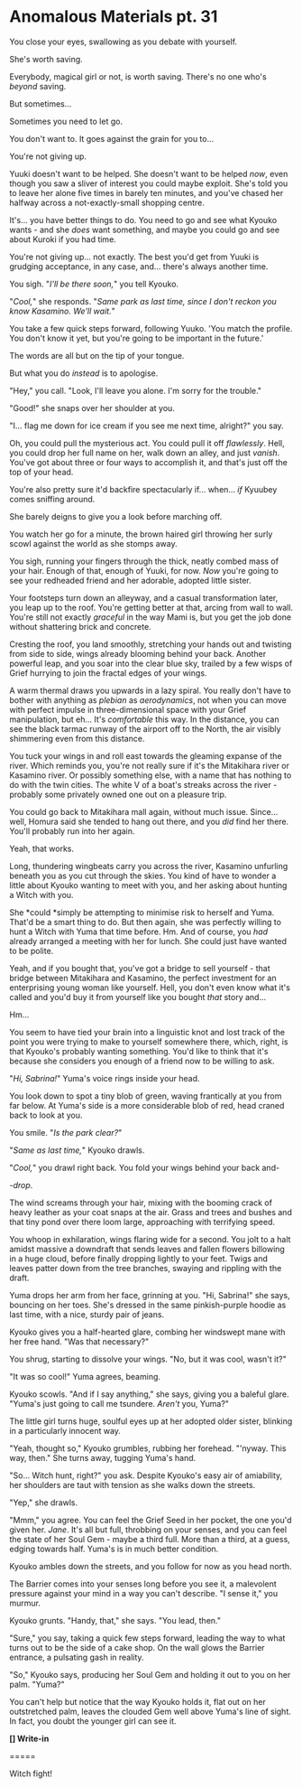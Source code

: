# Anomalous Materials pt. 31

You close your eyes, swallowing as you debate with yourself.

She's worth saving.

Everybody, magical girl or not, is worth saving. There's no one who's *beyond* saving.

But sometimes...

Sometimes you need to let go.

You don't want to. It goes against the grain for you to...

You're not giving up.

Yuuki doesn't want to be helped. She doesn't want to be helped *now*, even though you saw a sliver of interest you could maybe exploit. She's told you to leave her alone five times in barely ten minutes, and you've chased her halfway across a not-exactly-small shopping centre.

It's... you have better things to do. You need to go and see what Kyouko wants - and she *does* want something, and maybe you could go and see about Kuroki if you had time.

You're not giving up... not exactly. The best you'd get from Yuuki is grudging acceptance, in any case, and... there's always another time.

You sigh. "*I'll be there soon,*" you tell Kyouko.

"*Cool,*" she responds. "*Same park as last time, since I don't reckon you know Kasamino. We'll wait.*"

You take a few quick steps forward, following Yuuko. 'You match the profile. You don't know it yet, but you're going to be important in the future.'

The words are all but on the tip of your tongue.

But what you do *instead* is to apologise.

"Hey," you call. "Look, I'll leave you alone. I'm sorry for the trouble."

"Good!" she snaps over her shoulder at you.

"I... flag me down for ice cream if you see me next time, alright?" you say.

Oh, you could pull the mysterious act. You could pull it off *flawlessly*. Hell, you could drop her full name on her, walk down an alley, and just *vanish*. You've got about three or four ways to accomplish it, and that's just off the top of your head.

You're also pretty sure it'd backfire spectacularly if... when... *if* Kyuubey comes sniffing around.

She barely deigns to give you a look before marching off.

You watch her go for a minute, the brown haired girl throwing her surly scowl against the world as she stomps away.

You sigh, running your fingers through the thick, neatly combed mass of your hair. Enough of that, enough of Yuuki, for now. *Now* you're going to see your redheaded friend and her adorable, adopted little sister.

Your footsteps turn down an alleyway, and a casual transformation later, you leap up to the roof. You're getting better at that, arcing from wall to wall. You're still not exactly *graceful* in the way Mami is, but you get the job done without shattering brick and concrete.

Cresting the roof, you land smoothly, stretching your hands out and twisting from side to side, wings already blooming behind your back. Another powerful leap, and you soar into the clear blue sky, trailed by a few wisps of Grief hurrying to join the fractal edges of your wings.

A warm thermal draws you upwards in a lazy spiral. You really don't have to bother with anything as *plebian* as *aerodynamics*, not when you can move with perfect impulse in three-dimensional space with your Grief manipulation, but eh... It's *comfortable* this way. In the distance, you can see the black tarmac runway of the airport off to the North, the air visibly shimmering even from this distance.

You tuck your wings in and roll east towards the gleaming expanse of the river. Which reminds you, you're not really sure if it's the Mitakihara river or Kasamino river. Or possibly something else, with a name that has nothing to do with the twin cities. The white V of a boat's streaks across the river - probably some privately owned one out on a pleasure trip.

You could go back to Mitakihara mall again, without much issue. Since... well, Homura said she tended to hang out there, and you *did* find her there. You'll probably run into her again.

Yeah, that works.

Long, thundering wingbeats carry you across the river, Kasamino unfurling beneath you as you cut through the skies. You kind of have to wonder a little about Kyouko wanting to meet with you, and her asking about hunting a Witch with you.

She \*could \*simply be attempting to minimise risk to herself and Yuma. That'd be a smart thing to do. But then again, she was perfectly willing to hunt a Witch with Yuma that time before. Hm. And of course, you *had* already arranged a meeting with her for lunch. She could just have wanted to be polite.

Yeah, and if you bought that, you've got a bridge to sell yourself - that bridge between Mitakihara and Kasamino, the perfect investment for an enterprising young woman like yourself. Hell, you don't even know what it's called and you'd buy it from yourself like you bought *that* story and...

Hm...

You seem to have tied your brain into a linguistic knot and lost track of the point you were trying to make to yourself somewhere there, which, right, is that Kyouko's probably wanting something. You'd like to think that it's because she considers you enough of a friend now to be willing to ask.

"*Hi, Sabrina!*" Yuma's voice rings inside your head.

You look down to spot a tiny blob of green, waving frantically at you from far below. At Yuma's side is a more considerable blob of red, head craned back to look at you.

You smile. "*Is the park clear?*"

"*Same as last time,*" Kyouko drawls.

"*Cool,*" you drawl right back. You fold your wings behind your back and-

\-*drop*.

The wind screams through your hair, mixing with the booming crack of heavy leather as your coat snaps at the air. Grass and trees and bushes and that tiny pond over there loom large, approaching with terrifying speed.

You whoop in exhilaration, wings flaring wide for a second. You jolt to a halt amidst massive a downdraft that sends leaves and fallen flowers billowing in a huge cloud, before finally dropping lightly to your feet. Twigs and leaves patter down from the tree branches, swaying and rippling with the draft.

Yuma drops her arm from her face, grinning at you. "Hi, Sabrina!" she says, bouncing on her toes. She's dressed in the same pinkish-purple hoodie as last time, with a nice, sturdy pair of jeans.

Kyouko gives you a half-hearted glare, combing her windswept mane with her free hand. "Was that necessary?"

You shrug, starting to dissolve your wings. "No, but it was cool, wasn't it?"

"It was so cool!" Yuma agrees, beaming.

Kyouko scowls. "And if I say anything," she says, giving you a baleful glare. "Yuma's just going to call me tsundere. *Aren't* you, Yuma?"

The little girl turns huge, soulful eyes up at her adopted older sister, blinking in a particularly innocent way.

"Yeah, thought so," Kyouko grumbles, rubbing her forehead. "'nyway. This way, then." She turns away, tugging Yuma's hand.

"So... Witch hunt, right?" you ask. Despite Kyouko's easy air of amiability, her shoulders are taut with tension as she walks down the streets.

"Yep," she drawls.

"Mmm," you agree. You can feel the Grief Seed in her pocket, the one you'd given her. *Jane*. It's all but full, throbbing on your senses, and you can feel the state of her Soul Gem - maybe a third full. More than a third, at a guess, edging towards half. Yuma's is in much better condition.

Kyouko ambles down the streets, and you follow for now as you head north.

The Barrier comes into your senses long before you see it, a malevolent pressure against your mind in a way you can't describe. "I sense it," you murmur.

Kyouko grunts. "Handy, that," she says. "You lead, then."

"Sure," you say, taking a quick few steps forward, leading the way to what turns out to be the side of a cake shop. On the wall glows the Barrier entrance, a pulsating gash in reality.

"So," Kyouko says, producing her Soul Gem and holding it out to you on her palm. "Yuma?"

You can't help but notice that the way Kyouko holds it, flat out on her outstretched palm, leaves the clouded Gem well above Yuma's line of sight. In fact, you doubt the younger girl can see it.

**\[] Write-in**

\=====​

Witch fight!
